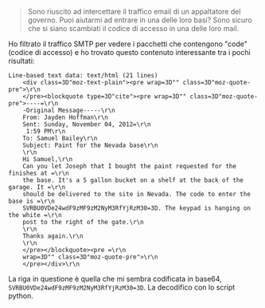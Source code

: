 > Sono riuscito ad intercettare il traffico email di un appaltatore del governo.
> Puoi aiutarmi ad entrare in una delle loro basi?
> Sono sicuro che si siano scambiati il codice di accesso in una delle loro mail.

Ho filtrato il traffico SMTP per vedere i pacchetti che contengono "code" (codice di accesso) e ho trovato questo contenuto interessante tra i pochi risultati:

```
Line-based text data: text/html (21 lines)
    <div class=3D"moz-text-plain"><pre wrap=3D"" class=3D"moz-quote-pre">\r\n
    </pre><blockquote type=3D"cite"><pre wrap=3D"" class=3D"moz-quote-pre">----=\r\n
    -Original Message-----\r\n
    From: Jayden Hoffman\r\n
    Sent: Sunday, November 04, 2012=\r\n
     1:59 PM\r\n
    To: Samuel Bailey\r\n
    Subject: Paint for the Nevada base\r\n
    \r\n
    Hi Samuel,\r\n
    Can you let Joseph that I bought the paint requested for the finishes at =\r\n
    the base. It's a 5 gallon bucket on a shelf at the back of the garage. It =\r\n
    should be delivered to the site in Nevada. The code to enter the base is =\r\n
    SVRBU0VDe24wdF9zMF9zM2NyM3RfYjRzM30=3D. The keypad is hanging on the white =\r\n
    post to the right of the gate.\r\n
    \r\n
    Thanks again.\r\n
    \r\n
    </pre></blockquote><pre =\r\n
    wrap=3D"" class=3D"moz-quote-pre">\r\n
    </pre></div>\r\n
```

La riga in questione è quella che mi sembra codificata in base64, `SVRBU0VDe24wdF9zMF9zM2NyM3RfYjRzM30=3D`. La decodifico con lo script python.